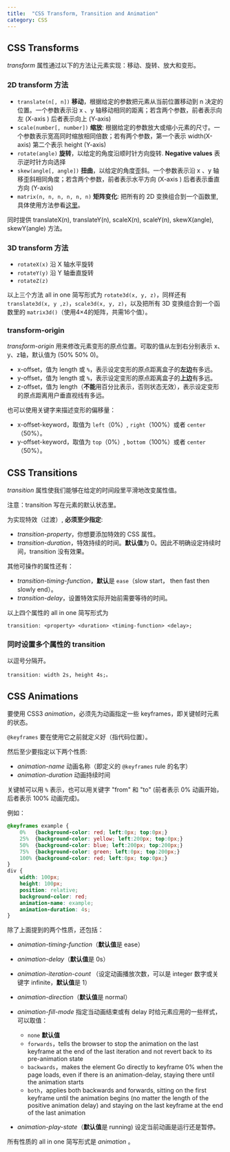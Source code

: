 ```yaml
---
title:  "CSS Transform, Transition and Animation"
category: CSS
---
```

## CSS Transforms

_transform_ 属性通过以下的方法让元素实现：移动、旋转、放大和变形。

### 2D transform 方法

+ `translate(n[, n])` **移动**，根据给定的参数把元素从当前位置移动到 n 决定的位置。一个参数表示沿 x 、y 轴移动相同的距离；若含两个参数，前者表示向左 (X-axis ) 后者表示向上 (Y-axis)
+ `scale(number[, number])` **缩放**: 根据给定的参数放大或缩小元素的尺寸。一个参数表示宽高同时缩放相同倍数；若有两个参数，第一个表示 width(X-axis) 第二个表示 height (Y-axis)
+ `rotate(angle)` **旋转**，以给定的角度沿顺时针方向旋转. **Negative values** 表示逆时针方向选择
+ `skew(angle[, angle])` **扭曲**，以给定的角度歪斜。一个参数表示沿 x 、y 轴移歪斜相同角度；若含两个参数，前者表示水平方向 (X-axis ) 后者表示垂直方向 (Y-axis)
+ `matrix(n, n, n, n, n, n)` **矩阵变化**: 把所有的 2D 变换组合到一个函数里, 具体使用方法参看<a href="https://dev.opera.com/articles/understanding-the-css-transforms-matrix/" target="_blank">这里</a>。

<!--more-->

同时提供 translateX(n), translateY(n), scaleX(n), scaleY(n), skewX(angle), skewY(angle) 方法。

### 3D transform 方法

+ `rotateX(x)` 沿 X 轴水平旋转
+ `rotateY(y)` 沿 Y 轴垂直旋转
+ `rotateZ(z)`

以上三个方法 all in one 简写形式为 `rotate3d(x, y, z)`，同样还有 `translate3d(x, y ,z)`，`scale3d(x, y, z)`，以及把所有 3D 变换组合到一个函数里的 `matrix3d()`（使用4×4的矩阵，共需16个值）。

### transform-origin

_transform-origin_ 用来修改元素变形的原点位置。可取的值从左到右分别表示 x、y、z轴，默认值为 (50% 50% 0)。

+ x-offset，值为 length 或 `%`，表示设定变形的原点距离盒子的**左边**有多远。
+ y-offset，值为 length 或 `%`，表示设定变形的原点距离盒子的**上边**有多远。
+ z-offset，值为 length（**不能**用百分比表示，否则状态无效），表示设定变形的原点距离用户垂直视线有多远。

也可以使用关键字来描述变形的偏移量：

+ x-offset-keyword，取值为 `left`（0%）, `right`（100%）或者 `center`（50%）。
+ y-offset-keyword，取值为 `top`（0%）, `bottom`（100%）或者 `center`（50%）。

## CSS Transitions

_transition_ 属性使我们能够在给定的时间段里平滑地改变属性值。

注意：<span class="t-blue">transition 写在元素的默认状态里</span>。

为实现特效（过渡）, **必须至少指定**:

+ _transition-property_，你想要添加特效的 CSS 属性。
+ _transition-duration_，特效持续的时间。**默认值**为 0。因此<span class="t-red">不明确设定持续时间，transition 没有效果</span>。

其他可操作的属性还有：

+ _transition-timing-function_，**默认**是 `ease`（slow start， then fast then slowly end）。
+ _transition-delay_，设置特效实际开始前需要等待的时间。

以上四个属性的 all in one 简写形式为

    transition: <property> <duration> <timing-function> <delay>;

### 同时设置多个属性的 transition

以逗号分隔开。

    transition: width 2s, height 4s;。

## CSS Animations

要使用 CSS3 _animation_，必须先为动画指定一些 keyframes，即关键帧时元素的状态。

<span class="t-red">`@keyframes` 要在使用它之前就定义好</span>（指代码位置）。

然后至少要指定以下两个性质:

+ _animation-name_ 动画名称（即定义的 `@keyframes` rule 的名字）
+ _animation-duration_ 动画持续时间

关键帧可以用 `%` 表示，也可以用关键字 "from" 和 "to" (前者表示 0% 动画开始，后者表示 100% 动画完成)。

例如：

```css
@keyframes example {
    0%   {background-color: red; left:0px; top:0px;}
    25%  {background-color: yellow; left:200px; top:0px;}
    50%  {background-color: blue; left:200px; top:200px;}
    75%  {background-color: green; left:0px; top:200px;}
    100% {background-color: red; left:0px; top:0px;}
}
div {
    width: 100px;
    height: 100px;
    position: relative;
    background-color: red;
    animation-name: example;
    animation-duration: 4s;
}
```

除了上面提到的两个性质，还包括：

+ _animation-timing-function_（**默认值**是 ease）
+ _animation-delay_（**默认值**是 0s）
+ _animation-iteration-count_ （设定动画播放次数，可以是 integer 数字或关键字 infinite，**默认值**是 1）
+ _animation-direction_（**默认值**是 normal）
+ _animation-fill-mode_ 指定当动画结束或有 delay 时给元素应用的一些样式，可以取值：

    + `none` **默认值**
    + `forwards`，tells the browser to stop the animation on the last keyframe at the end of the last iteration and not revert back to its pre-animation state
    + `backwards`，makes the element Go directly to keyframe 0% when the page loads, even if there is an animation-delay, staying there until the animation starts
    + `both`，applies both backwards and forwards, sitting on the first keyframe until the animation begins (no matter the length of the positive animation delay) and staying on the last keyframe at the end of the last animation

+ _animation-play-state_（**默认值**是 running) 设定当前动画是运行还是暂停。

所有性质的 all in one 简写形式是 _animation_ 。
